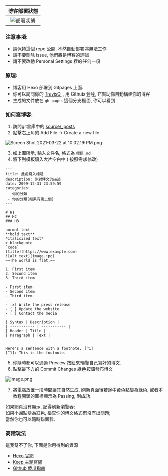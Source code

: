 
|                         博客部署狀態                         |
| :----------------------------------------------------------: |
| ![部署狀態](https://api.travis-ci.com/LiuPhoenix/LiuPhoenix.github.io.svg?branch=master&status=started) |



### **注意事項:**

* 請保持這個 repo 公開, 不然自動部署將無法工作
* 請不要刪除 issue, 他們將是博客的評論
* 請不要改動 Personal Settings 裡的任何一項

### **原理:**

* 博客用 Hexo 部署到 Gitpages 上面.
* 你可以訪問你的 [TravisCi](https://travis-ci.com) , 用 Github 登陸, 它幫助你自動構建你的博客
* 生成的文件放在 `gh-pages` 這個分支裡面, 你可以看到

### **如何寫博客:**

1. 訪問git倉庫中的 [source/_posts](https://github.com/LiuPhoenix/LiuPhoenix.github.io/tree/master/source/_posts)
2. 點擊右上角的 Add File -> Create a new file

![Screen Shot 2021-03-22 at 10.02.19 PM.png](https://i.loli.net/2021/03/22/J7vR5DFwAylGade.png)

3. 如上圖所示, 輸入文件名, 格式為 `標題.md`
4. 將下列模板填入大片空白中 ( 按照需求修改)

```
---
title: 此處寫入標題
description: 你對博文的描述
date: 2099-12-31 23:59:59
categories:
 - 你的分類
 - 你的分類(如果有第二個)
---

# H1
## H2
### H3

normal text
**bold text**
*italicized text*
> blockquote
`code`
[title](https://www.example.com)
![alt text](image.jpg)
~~The world is flat.~~

1. First item
2. Second item
3. Third item

- First item
- Second item
- Third item

- [x] Write the press release
- [ ] Update the website
- [ ] Contact the media

| Syntax | Description |
| ----------- | ----------- |
| Header | Title |
| Paragraph | Text |


Here's a sentence with a footnote. [^1]
[^1]: This is the footnote.
```

5. 你隨時都可以通過 Preview 按鈕來預覽自己寫好的博文.
6. 點擊最下方的 Commit Changes 綠色按鈕發布博文

![image.png](https://i.loli.net/2021/03/22/F9gsCcykSNKBxVA.png)

7. 將電腦放置一段時間讓其自然生成, 刷新頁面後若途中黃色點變為綠色, 或者本教程開頭的圖標顯示為 Passing, 則成功.

如果網頁沒有顯示, 記得刷新瀏覽器;  
如果小圓點變為紅色, 檢查你的博文格式有沒有出問題;  
當然你也可以隨時聯繫我.

### **高階玩法**

這我幫不了你, 下面是你用得到的資源

* [Hexo 官網](https://hexo.io)
* [Keep 主題官網](https://keep-docs.xpoet.cn)
* [Github 傻瓜指南](https://www.runoob.com/w3cnote/git-guide.html)
